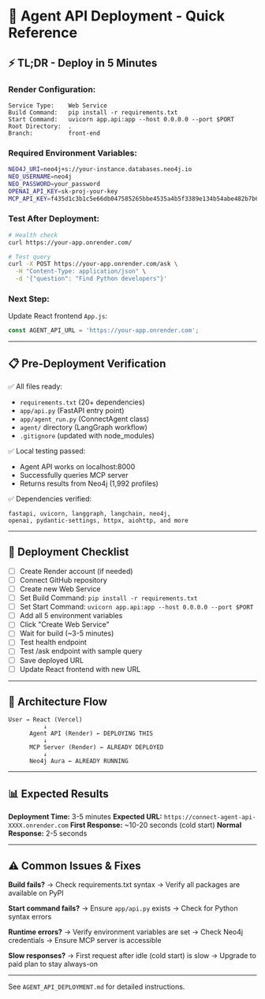 # 🚀 Agent API Deployment - Quick Reference

## ⚡ TL;DR - Deploy in 5 Minutes

### **Render Configuration:**
```
Service Type:    Web Service
Build Command:   pip install -r requirements.txt
Start Command:   uvicorn app.api:app --host 0.0.0.0 --port $PORT
Root Directory:  .
Branch:          front-end
```

### **Required Environment Variables:**
```bash
NEO4J_URI=neo4j+s://your-instance.databases.neo4j.io
NEO_USERNAME=neo4j
NEO_PASSWORD=your_password
OPENAI_API_KEY=sk-proj-your-key
MCP_API_KEY=f435d1c3b1c5e66db047585265bbe4535a4b5f3389e134b54abe482b7b637ac3
```

### **Test After Deployment:**
```bash
# Health check
curl https://your-app.onrender.com/

# Test query
curl -X POST https://your-app.onrender.com/ask \
  -H "Content-Type: application/json" \
  -d '{"question": "Find Python developers"}'
```

### **Next Step:**
Update React frontend `App.js`:
```javascript
const AGENT_API_URL = 'https://your-app.onrender.com';
```

---

## 📋 Pre-Deployment Verification

✅ All files ready:
- `requirements.txt` (20+ dependencies)
- `app/api.py` (FastAPI entry point)
- `app/agent_run.py` (ConnectAgent class)
- `agent/` directory (LangGraph workflow)
- `.gitignore` (updated with node_modules)

✅ Local testing passed:
- Agent API works on localhost:8000
- Successfully queries MCP server
- Returns results from Neo4j (1,992 profiles)

✅ Dependencies verified:
```
fastapi, uvicorn, langgraph, langchain, neo4j, 
openai, pydantic-settings, httpx, aiohttp, and more
```

---

## 🎯 Deployment Checklist

- [ ] Create Render account (if needed)
- [ ] Connect GitHub repository
- [ ] Create new Web Service
- [ ] Set Build Command: `pip install -r requirements.txt`
- [ ] Set Start Command: `uvicorn app.api:app --host 0.0.0.0 --port $PORT`
- [ ] Add all 5 environment variables
- [ ] Click "Create Web Service"
- [ ] Wait for build (~3-5 minutes)
- [ ] Test health endpoint
- [ ] Test /ask endpoint with sample query
- [ ] Save deployed URL
- [ ] Update React frontend with new URL

---

## 🔗 Architecture Flow

```
User → React (Vercel)
          ↓
      Agent API (Render) ← DEPLOYING THIS
          ↓
      MCP Server (Render) ← ALREADY DEPLOYED
          ↓
      Neo4j Aura ← ALREADY RUNNING
```

---

## 📊 Expected Results

**Deployment Time:** 3-5 minutes
**Expected URL:** `https://connect-agent-api-XXXX.onrender.com`
**First Response:** ~10-20 seconds (cold start)
**Normal Response:** 2-5 seconds

---

## ⚠️ Common Issues & Fixes

**Build fails?**
→ Check requirements.txt syntax
→ Verify all packages are available on PyPI

**Start command fails?**
→ Ensure `app/api.py` exists
→ Check for Python syntax errors

**Runtime errors?**
→ Verify environment variables are set
→ Check Neo4j credentials
→ Ensure MCP server is accessible

**Slow responses?**
→ First request after idle (cold start) is slow
→ Upgrade to paid plan to stay always-on

---

See `AGENT_API_DEPLOYMENT.md` for detailed instructions.
